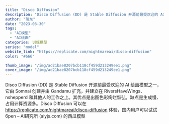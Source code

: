 ```yaml
---
title: "Disco Diffusion"
description: "Disco Diffusion (DD) 是 Stable Diffusion 开源前最受欢迎的 AI 绘画模型之一，它"
author: "瑞东"
date: "2023-03-30"
tags:
  - "AI模型"
  - "AI绘画"
categories: 训练模型
series: "model"
website_link: "https://replicate.com/nightmareai/disco-diffusion"
color: "#666"

thumb_image: "/img/ad21bae8207bcb118cf459d213249ee1.png"
cover_image: "/img/ad21bae8207bcb118cf459d213249ee1.png"
---
```


Disco Diffusion (DD) 是 Stable Diffusion 开源前最受欢迎的 AI 绘画模型之一，它由 Somnai 创建并由 Gandamu 扩充，并建立在 RiversHaveWings、nshepperd 和其他人的工作之上。其优点是出图色彩绚烂恢弘，缺点是生成慢、占用计算资源多。Disco Diffusion 可以在 https://replicate.com/nightmareai/disco-diffusion 体验，国内用户可以试试6pen – AI研究所 (aiyjs.com) 的西瓜模型   